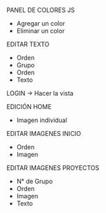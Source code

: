 PANEL DE COLORES JS
- Agregar un color
- Eliminar un color

EDITAR TEXTO
- Orden
- Grupo
- Orden
- Texto

LOGIN -> Hacer la vista

EDICIÓN HOME
- Imagen individual

EDITAR IMAGENES INICIO
- Orden
- Imagen

EDITAR IMAGENES PROYECTOS
- N° de Grupo
- Orden
- Imagen
- Texto
